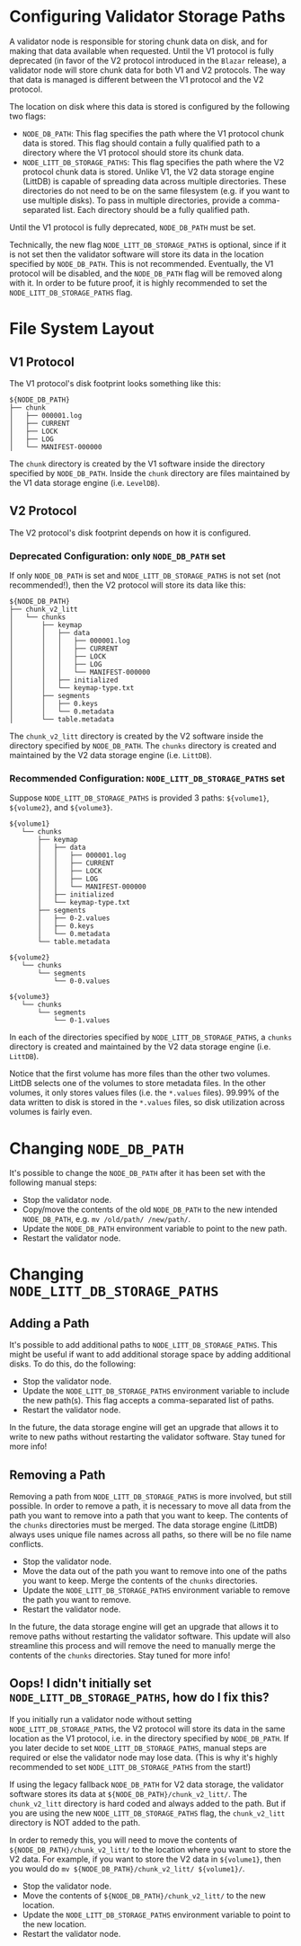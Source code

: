 # Configuring Validator Storage Paths

A validator node is responsible for storing chunk data on disk, and for making that data available when requested.
Until the V1 protocol is fully deprecated (in favor of the V2 protocol introduced in the `Blazar` release), a validator
node will store chunk data for both V1 and V2 protocols. The way that data is managed is different between the V1
protocol and the V2 protocol.

The location on disk where this data is stored is configured by the following two flags:

- `NODE_DB_PATH`: This flag specifies the path where the V1 protocol chunk data is stored. This flag should
  contain a fully qualified path to a directory where the V1 protocol should store its chunk data.
- `NODE_LITT_DB_STORAGE_PATHS`: This flag specifies the path where the V2 protocol chunk data is stored.
  Unlike V1, the V2 data storage engine (LittDB) is capable of spreading data across multiple directories.
  These directories do not need to be on the same filesystem (e.g. if you want to use multiple disks).
  To pass in multiple directories, provide a comma-separated list. Each directory should be a fully qualified path.

Until the V1 protocol is fully deprecated, `NODE_DB_PATH` must be set. 

Technically, the new flag `NODE_LITT_DB_STORAGE_PATHS` is optional, since if it is not set then the validator 
software will store its data in the location specified by `NODE_DB_PATH`. This is not recommended. Eventually,
the V1 protocol will be disabled, and the `NODE_DB_PATH` flag will be removed along with it. In order to be future
proof, it is highly recommended to set the `NODE_LITT_DB_STORAGE_PATHS` flag.

# File System Layout

## V1 Protocol

The V1 protocol's disk footprint looks something like this:

```
${NODE_DB_PATH}
├── chunk
│   ├── 000001.log
│   ├── CURRENT
│   ├── LOCK
│   ├── LOG
│   └── MANIFEST-000000
```

The `chunk` directory is created by the V1 software inside the directory specified by `NODE_DB_PATH`. Inside
the `chunk` directory are files maintained by the V1 data storage engine (i.e. `LevelDB`).

## V2 Protocol

The V2 protocol's disk footprint depends on how it is configured.

### Deprecated Configuration: only `NODE_DB_PATH` set

If only `NODE_DB_PATH` is set and `NODE_LITT_DB_STORAGE_PATHS` is not set (not recommended!), then the V2 protocol
will store its data like this:

```
${NODE_DB_PATH}
├── chunk_v2_litt
│   └── chunks
│       ├── keymap
│       │   ├── data
│       │   │   ├── 000001.log
│       │   │   ├── CURRENT
│       │   │   ├── LOCK
│       │   │   ├── LOG
│       │   │   └── MANIFEST-000000
│       │   ├── initialized
│       │   └── keymap-type.txt
│       ├── segments
│       │   ├── 0.keys
│       │   └── 0.metadata
│       └── table.metadata
```

The `chunk_v2_litt` directory is created by the V2 software inside the directory specified by `NODE_DB_PATH`.
The `chunks` directory is created and maintained by the V2 data storage engine (i.e. `LittDB`).

### Recommended Configuration: `NODE_LITT_DB_STORAGE_PATHS` set

Suppose `NODE_LITT_DB_STORAGE_PATHS` is provided 3 paths: `${volume1}`, `${volume2}`, and `${volume3}`.

```
${volume1}
   └── chunks
       ├── keymap
       │   ├── data
       │   │   ├── 000001.log
       │   │   ├── CURRENT
       │   │   ├── LOCK
       │   │   ├── LOG
       │   │   └── MANIFEST-000000
       │   ├── initialized
       │   └── keymap-type.txt
       ├── segments
       │   ├── 0-2.values
       │   ├── 0.keys
       │   └── 0.metadata
       └── table.metadata

${volume2}
   └── chunks
       └── segments
           └── 0-0.values

${volume3}
   └── chunks
       └── segments
           └── 0-1.values
```

In each of the directories specified by `NODE_LITT_DB_STORAGE_PATHS`, a `chunks` directory is created and maintained
by the V2 data storage engine (i.e. `LittDB`).

Notice that the first volume has more files than the other two volumes. LittDB selects one of the volumes to store
metadata files. In the other volumes, it only stores values files (i.e. the `*.values` files). 99.99% of the 
data written to disk is stored in the `*.values` files, so disk utilization across volumes is fairly even.

# Changing `NODE_DB_PATH`

It's possible to change the `NODE_DB_PATH` after it has been set with the following manual steps:

- Stop the validator node.
- Copy/move the contents of the old `NODE_DB_PATH` to the new intended `NODE_DB_PATH`, e.g. `mv /old/path/ /new/path/`.
- Update the `NODE_DB_PATH` environment variable to point to the new path.
- Restart the validator node.

# Changing `NODE_LITT_DB_STORAGE_PATHS`

## Adding a Path

It's possible to add additional paths to `NODE_LITT_DB_STORAGE_PATHS`. This might be useful if want to add
additional storage space by adding additional disks. To do this, do the following:

- Stop the validator node.
- Update the `NODE_LITT_DB_STORAGE_PATHS` environment variable to include the new path(s). This flag
  accepts a comma-separated list of paths.
- Restart the validator node.

In the future, the data storage engine will get an upgrade that allows it to write to new paths without restarting
the validator software. Stay tuned for more info!

## Removing a Path

Removing a path from `NODE_LITT_DB_STORAGE_PATHS` is more involved, but still possible. In order to remove a path,
it is necessary to move all data from the path you want to remove into a path that you want to keep. The contents
of the `chunks` directories must be merged. The data storage engine (LittDB) always uses unique file names across
all paths, so there will be no file name conflicts.

- Stop the validator node.
- Move the data out of the path you want to remove into one of the paths you want to keep. Merge the contents
  of the `chunks` directories.
- Update the `NODE_LITT_DB_STORAGE_PATHS` environment variable to remove the path you want to remove.
- Restart the validator node.

In the future, the data storage engine will get an upgrade that allows it to remove paths without restarting
the validator software. This update will also streamline this process and will remove the need to manually
merge the contents of the `chunks` directories. Stay tuned for more info!

## Oops! I didn't initially set `NODE_LITT_DB_STORAGE_PATHS`, how do I fix this?

If you initially run a validator node without setting `NODE_LITT_DB_STORAGE_PATHS`, the V2 protocol will
store its data in the same location as the V1 protocol, i.e. in the directory specified by `NODE_DB_PATH`.
If you later decide to set `NODE_LITT_DB_STORAGE_PATHS`, manual steps are required or else the validator node
may lose data. (This is why it's highly recommended to set `NODE_LITT_DB_STORAGE_PATHS` from the start!)

If using the legacy fallback `NODE_DB_PATH` for V2 data storage, the validator software stores its data at
`${NODE_DB_PATH}/chunk_v2_litt/`. The `chunk_v2_litt` directory is hard coded and always added to the path.
But if you are using the new `NODE_LITT_DB_STORAGE_PATHS` flag, the `chunk_v2_litt` directory is NOT added to the path.

In order to remedy this, you will need to move the contents of `${NODE_DB_PATH}/chunk_v2_litt/` to the location where
you want to store the V2 data. For example, if you want to store the V2 data in `${volume1}`, then you would
do `mv ${NODE_DB_PATH}/chunk_v2_litt/ ${volume1}/`.

- Stop the validator node.
- Move the contents of `${NODE_DB_PATH}/chunk_v2_litt/` to the new location.
- Update the `NODE_LITT_DB_STORAGE_PATHS` environment variable to point to the new location.
- Restart the validator node.